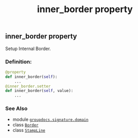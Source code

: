 ﻿---
title: inner_border property
second_title: GroupDocs.Signature for Python via .NET API References
description: 
type: docs
url: /python-net/groupdocs.signature.domain/stampline/inner_border/
is_root: false
weight: 60
---

## inner_border property


Setup Internal Border.
### Definition:
```python
@property
def inner_border(self):
    ...
@inner_border.setter
def inner_border(self, value):
    ...
```

### See Also
* module [`groupdocs.signature.domain`](../../)
* class [`Border`](/signature/python-net/groupdocs.signature.domain/border)
* class [`StampLine`](/signature/python-net/groupdocs.signature.domain/stampline)
